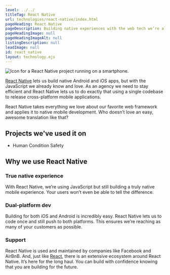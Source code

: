 ```yaml
---
level: ../../
titleTag: React Native
url: technologies/react-native/index.html
pageHeading: React Native
pageDescription: Building native experiences with the web tech we’re already experts in.
pageHeadingImage: null
pageHeadingImageAlt: null
listingDescription: null
leadImage: null
id: react_native
layout: technology.ejs
---
```


<div class="services--container-image right">
  <img src="../../images/technology-icons/react-native-icon.svg" alt="Icon for a React Native project running on a smartphone." />
</div>

<a href="https://facebook.github.io/react-native/">React Native</a> lets us build native Android and iOS apps, but with the JavaScript we already know and love. As an agency we need to stay efficient and React Native lets us to do exactly that using a single codebase to release cross-platform mobile applications.

React Native takes everything we love about our favorite web framework and applies it to native mobile development. Who doesn’t love an easy, awesome translation like that?

## Projects we've used it on

* Human Condition Safety

## Why we use React Native

### True native experience

With React Native, we’re using JavaScript but still building a truly native mobile experience. Your users won’t even be able to tell the difference.

### Dual-platform dev

Building for both iOS and Android is incredibly easy. React Native lets us to code once and still push to both platforms. This ensures we’re reaching as many of your customers as possible.

### Support

React Native is used and maintained by companies like Facebook and AirBnB. And, just like <a href="https://facebook.github.io/react/">React</a>, there is an extensive ecosystem around React Native. It’s here for the long haul. You can build with confidence knowing that you are building for the future.